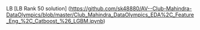 LB \[LB Rank 50 solution\]
(<a href="https://github.com/sk48880/AV--Club-Mahindra-DataOlympics/blob/master/Club_Mahindra_DataOlympics_EDA%2C_Feature_Eng_%2C_Catboost_%26_LGBM.ipynb" class="uri">https://github.com/sk48880/AV--Club-Mahindra-DataOlympics/blob/master/Club_Mahindra_DataOlympics_EDA%2C_Feature_Eng_%2C_Catboost_%26_LGBM.ipynb</a>)
